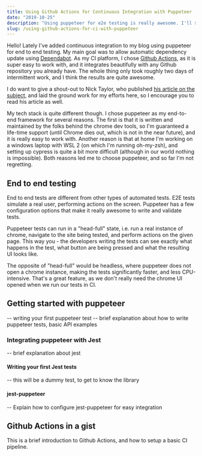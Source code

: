 ```yaml
---
title: Using Github Actions for Continuous Integration with Puppeteer
date: "2019-10-25"
description: "Using puppeteer for e2e testing is really awesome. I'll show you how to integrate it with github actions."
slug: /using-github-actions-for-ci-with-puppeteer
---
```


Hello!
Lately I've added continuous integration to my blog using puppeteer for end to end testing. My main goal was to allow automatic dependency update using [Dependabot](https://dependabot.com/). As my CI platform, I chose [Github Actions](https://github.com/features/actions), as it is super easy to work with, and it integrates beautifully with any Github repository you already have. The whole thing only took roughly two days of intermittent work, and I think the results are quite awesome.

I do want to give a shout-out to Nick Taylor, who published [his article on the subject](https://www.iamdeveloper.com/blog/2019-08-15-update-dependencies-with-dependabot-cypress-and-netlify/), and  laid the ground work for my efforts here, so I encourage you to read his article as well.

My tech stack is quite different though. I chose puppeteer as my end-to-end framework for several reasons. The first is that it is written and maintained by the folks behind the chrome dev tools, so I'm guaranteed a life-time support (until Chrome dies out, which is not in the near future), and it is really easy to work with. Another reason is that at home I'm working on a windows laptop with WSL 2 (on which I'm running oh-my-zsh), and setting up cypress is quite a bit more difficult (although in our world nothing is impossible). Both reasons led me to choose puppeteer, and so far I'm not regretting.

## End to end testing

End to end tests are different from other types of automated tests. E2E tests simulate a real user, performing actions on the screen. Puppeteer has a few configuration options that make it really awesome to write and validate tests.

Puppeteer tests can run in a "head-full" state, i.e. run a real instance of chrome, navigate to the site being tested, and perform actions on the given page. This way you - the developers writing the tests can see exactly what happens in the test, what button are being pressed and what the resulting UI looks like.

The opposite of "head-full" would be headless, where puppeteer does not open a chrome instance, making the tests significantly faster, and less CPU-intensive. That's a great feature, as we don't really need the chrome UI opened when we run our tests in CI.

## Getting started with puppeteer

-- writing your first puppeteer test
-- brief explanation about how to write puppeteer tests, basic API examples

### Integrating puppeteer with Jest

-- brief explanation about jest

#### Writing your first Jest tests

-- this will be a dummy test, to get to know the library

#### jest-puppeteer

-- Explain how to configure jest-puppeteer for easy integration

## Github Actions in a gist

This is a brief introduction to Github Actions, and how to setup a basic CI pipeline.
